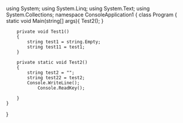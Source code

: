 using System;
using System.Linq;
using System.Text;
using System.Collections;
namespace ConsoleApplication1
{
    class Program
    {
        static void Main(string[] args){
            Test2();
        }

        private void Test1()
        {
            string test1 = string.Empty;
            string test11 = test1;
        }

        private static void Test2()
        {
            string test2 = "";
            string test22 = test2;
            Console.WriteLine();
                Console.ReadKey();
           
        }
    }
}
